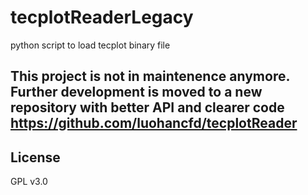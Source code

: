 # tecplotReaderLegacy
python script to load tecplot binary file

## This project is not in maintenence anymore. Further development is moved to a new repository with better API and clearer code https://github.com/luohancfd/tecplotReader

## License
GPL v3.0
